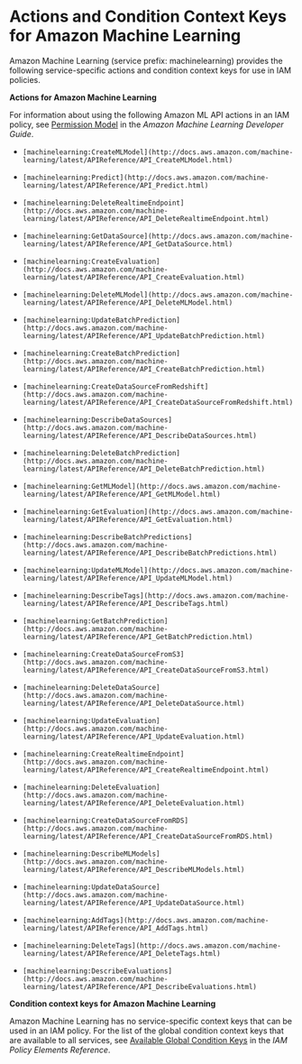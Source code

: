 # Actions and Condition Context Keys for Amazon Machine Learning<a name="list_machinelearning"></a>

Amazon Machine Learning \(service prefix: machinelearning\) provides the following service\-specific actions and condition context keys for use in IAM policies\.

**Actions for Amazon Machine Learning**

For information about using the following Amazon ML API actions in an IAM policy, see [Permission Model](http://docs.aws.amazon.com/machine-learning/latest/dg/reference.html#controlling-access-to-amazon-ml-resources-by-using-iam) in the *Amazon Machine Learning Developer Guide*\.

+ `[machinelearning:CreateMLModel](http://docs.aws.amazon.com/machine-learning/latest/APIReference/API_CreateMLModel.html)`

+ `[machinelearning:Predict](http://docs.aws.amazon.com/machine-learning/latest/APIReference/API_Predict.html)`

+ `[machinelearning:DeleteRealtimeEndpoint](http://docs.aws.amazon.com/machine-learning/latest/APIReference/API_DeleteRealtimeEndpoint.html)`

+ `[machinelearning:GetDataSource](http://docs.aws.amazon.com/machine-learning/latest/APIReference/API_GetDataSource.html)`

+ `[machinelearning:CreateEvaluation](http://docs.aws.amazon.com/machine-learning/latest/APIReference/API_CreateEvaluation.html)`

+ `[machinelearning:DeleteMLModel](http://docs.aws.amazon.com/machine-learning/latest/APIReference/API_DeleteMLModel.html)`

+ `[machinelearning:UpdateBatchPrediction](http://docs.aws.amazon.com/machine-learning/latest/APIReference/API_UpdateBatchPrediction.html)`

+ `[machinelearning:CreateBatchPrediction](http://docs.aws.amazon.com/machine-learning/latest/APIReference/API_CreateBatchPrediction.html)`

+ `[machinelearning:CreateDataSourceFromRedshift](http://docs.aws.amazon.com/machine-learning/latest/APIReference/API_CreateDataSourceFromRedshift.html)`

+ `[machinelearning:DescribeDataSources](http://docs.aws.amazon.com/machine-learning/latest/APIReference/API_DescribeDataSources.html)`

+ `[machinelearning:DeleteBatchPrediction](http://docs.aws.amazon.com/machine-learning/latest/APIReference/API_DeleteBatchPrediction.html)`

+ `[machinelearning:GetMLModel](http://docs.aws.amazon.com/machine-learning/latest/APIReference/API_GetMLModel.html)`

+ `[machinelearning:GetEvaluation](http://docs.aws.amazon.com/machine-learning/latest/APIReference/API_GetEvaluation.html)`

+ `[machinelearning:DescribeBatchPredictions](http://docs.aws.amazon.com/machine-learning/latest/APIReference/API_DescribeBatchPredictions.html)`

+ `[machinelearning:UpdateMLModel](http://docs.aws.amazon.com/machine-learning/latest/APIReference/API_UpdateMLModel.html)`

+ `[machinelearning:DescribeTags](http://docs.aws.amazon.com/machine-learning/latest/APIReference/API_DescribeTags.html)`

+ `[machinelearning:GetBatchPrediction](http://docs.aws.amazon.com/machine-learning/latest/APIReference/API_GetBatchPrediction.html)`

+ `[machinelearning:CreateDataSourceFromS3](http://docs.aws.amazon.com/machine-learning/latest/APIReference/API_CreateDataSourceFromS3.html)`

+ `[machinelearning:DeleteDataSource](http://docs.aws.amazon.com/machine-learning/latest/APIReference/API_DeleteDataSource.html)`

+ `[machinelearning:UpdateEvaluation](http://docs.aws.amazon.com/machine-learning/latest/APIReference/API_UpdateEvaluation.html)`

+ `[machinelearning:CreateRealtimeEndpoint](http://docs.aws.amazon.com/machine-learning/latest/APIReference/API_CreateRealtimeEndpoint.html)`

+ `[machinelearning:DeleteEvaluation](http://docs.aws.amazon.com/machine-learning/latest/APIReference/API_DeleteEvaluation.html)`

+ `[machinelearning:CreateDataSourceFromRDS](http://docs.aws.amazon.com/machine-learning/latest/APIReference/API_CreateDataSourceFromRDS.html)`

+ `[machinelearning:DescribeMLModels](http://docs.aws.amazon.com/machine-learning/latest/APIReference/API_DescribeMLModels.html)`

+ `[machinelearning:UpdateDataSource](http://docs.aws.amazon.com/machine-learning/latest/APIReference/API_UpdateDataSource.html)`

+ `[machinelearning:AddTags](http://docs.aws.amazon.com/machine-learning/latest/APIReference/API_AddTags.html)`

+ `[machinelearning:DeleteTags](http://docs.aws.amazon.com/machine-learning/latest/APIReference/API_DeleteTags.html)`

+ `[machinelearning:DescribeEvaluations](http://docs.aws.amazon.com/machine-learning/latest/APIReference/API_DescribeEvaluations.html)`

**Condition context keys for Amazon Machine Learning**

Amazon Machine Learning has no service\-specific context keys that can be used in an IAM policy\. For the list of the global condition context keys that are available to all services, see [Available Global Condition Keys](reference_policies_condition-keys.md#AvailableKeys) in the *IAM Policy Elements Reference*\.